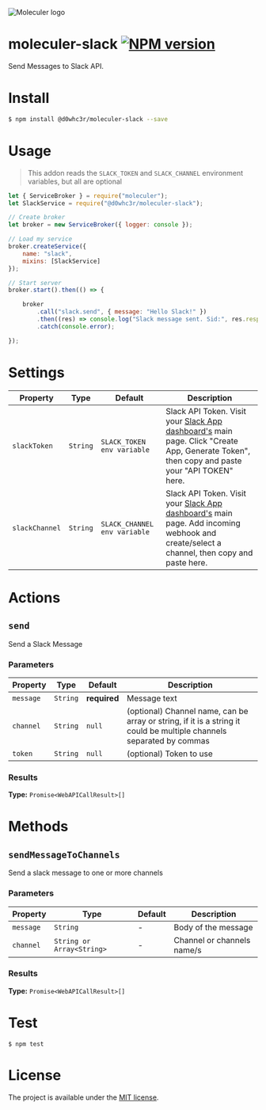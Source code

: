 ![Moleculer logo](http://moleculer.services/images/banner.png)

# moleculer-slack [![NPM version](https://img.shields.io/npm/v/@d0whc3r/moleculer-slack.svg)](https://www.npmjs.com/package/@d0whc3r/moleculer-slack)

Send Messages to Slack API.

# Install

```bash
$ npm install @d0whc3r/moleculer-slack --save
```

# Usage

> This addon reads the `SLACK_TOKEN` and `SLACK_CHANNEL` environment variables, but all are optional

```js
let { ServiceBroker } = require("moleculer");
let SlackService = require("@d0whc3r/moleculer-slack");

// Create broker
let broker = new ServiceBroker({ logger: console });

// Load my service
broker.createService({
    name: "slack",
    mixins: [SlackService]
});

// Start server
broker.start().then(() => {

    broker
        .call("slack.send", { message: "Hello Slack!" })
        .then((res) => console.log("Slack message sent. Sid:", res.response_metadata))
        .catch(console.error);

});
```

# Settings

| Property | Type | Default | Description |
| -------- | ---- | ------- | ----------- |
| `slackToken` | `String` | `SLACK_TOKEN env variable` | Slack API Token. Visit your [Slack App dashboard's](https://www.slack.com/apps) main page. Click "Create App, Generate Token", then copy and paste your "API TOKEN" here. |
| `slackChannel` | `String` | `SLACK_CHANNEL env variable` | Slack API Token. Visit your [Slack App dashboard's](https://www.slack.com/apps) main page. Add incoming webhook and create/select a channel, then copy and paste here. |

# Actions
## `send` 

Send a Slack Message

### Parameters
| Property | Type | Default | Description |
| -------- | ---- | ------- | ----------- |
| `message` | `String` | **required** | Message text |
| `channel` | `String` | `null` | (optional) Channel name, can be array or string, if it is a string it could be multiple channels separated by commas |
| `token` | `String` | `null` | (optional) Token to use |

### Results
**Type:** `Promise<WebAPICallResult>[]`

# Methods

## `sendMessageToChannels` 

Send a slack message to one or more channels

### Parameters
| Property | Type | Default | Description |
| -------- | ---- | ------- | ----------- |
| `message` | `String` | - | Body of the message |
| `channel` | `String or Array<String>` | - | Channel or channels name/s |

### Results
**Type:** `Promise<WebAPICallResult>[]`

# Test
```
$ npm test
```

# License
The project is available under the [MIT license](https://tldrlegal.com/license/mit-license).

